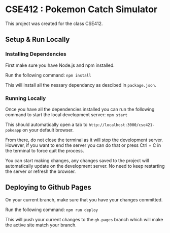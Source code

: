 # CSE412 : Pokemon Catch Simulator

This project was created for the class CSE412.

## Setup & Run Locally

### Installing Dependencies

First make sure you have Node.js and npm installed.

Run the following command: `npm install`

This will install all the nessary dependancy as descibed in `package.json`.

### Running Locally

Once you have all the dependencies installed you can run the following command to start the local development server: `npm start`

This should automatically open a tab to `http://localhost:3000/cse421-pokeapp` on your default browser.

From there, do not close the terminal as it will stop the development server. However, if you want to end the server you can do that or press Ctrl + C in the terminal to force quit the process.

You can start making changes, any changes saved to the project will automatically update on the development server. No need to keep restarting the server or refresh the browser.

## Deploying to Github Pages

On your current branch, make sure that you have your changes committed.

Run the following command: `npm run deploy`

This will push your current changes to the `gh-pages` branch which will make the active site match your branch.
